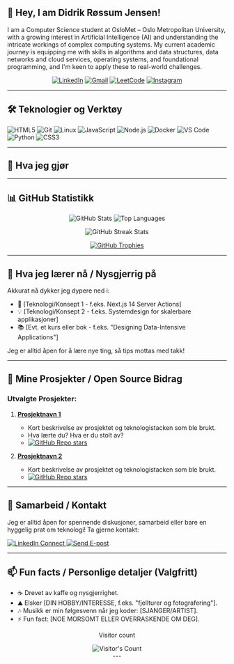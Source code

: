 ## 👋 Hey, I am Didrik Røssum Jensen!
I am a Computer Science student at OsloMet – Oslo Metropolitan University, with a growing interest in Artificial Intelligence (AI) and understanding the intricate workings of complex computing systems. My current academic journey is equipping me with skills in algorithms and data structures, data networks and cloud services, operating systems, and foundational programming, and I'm keen to apply these to real-world challenges.
<p align="center">
<a href="https://www.linkedin.com/in/didrik-røssum-jensen-07b16828a/" target="_blank">
<img src="https://img.shields.io/badge/LinkedIn-0077B5?style=for-the-badge&logo=linkedin&logoColor=white" alt="LinkedIn"></a>
<a href="mailto:didrikrossumjensen@gmail.com" target="_blank">
<img src="https://img.shields.io/badge/Gmail-D14836?style=for-the-badge&logo=gmail&logoColor=white" alt="Gmail"></a>
<a href="https://leetcode.com/didrikjensen/" target="_blank">
<img src="https://img.shields.io/badge/LeetCode-FFA116?style=for-the-badge&logo=leetcode&logoColor=black" alt="LeetCode"></a>
<a href="https://instagram.com/didrikjensen/" target="_blank">
<img src="https://img.shields.io/badge/Instagram-E4405F?style=for-the-badge&logo=instagram&logoColor=white" alt="Instagram"></a>
</p>

---
## 🛠️ Teknologier og Verktøy
<p align="left">
  <img src="https://img.shields.io/badge/HTML5-E34F26?style=for-the-badge&logo=html5&logoColor=white" alt="HTML5">
  <img src="https://img.shields.io/badge/Git-F05032?style=for-the-badge&logo=git&logoColor=white" alt="Git">
  <img src="https://img.shields.io/badge/Linux-FCC624?style=for-the-badge&logo=linux&logoColor=black" alt="Linux">
  <img src="https://img.shields.io/badge/JavaScript-F7DF1E?style=for-the-badge&logo=javascript&logoColor=black" alt="JavaScript">
  <img src="https://img.shields.io/badge/Node.js-339933?style=for-the-badge&logo=nodedotjs&logoColor=white" alt="Node.js">
  <img src="https://img.shields.io/badge/Docker-2496ED?style=for-the-badge&logo=docker&logoColor=white" alt="Docker">
  <img src="https://img.shields.io/badge/VS%20Code-007ACC?style=for-the-badge&logo=visualstudiocode&logoColor=white" alt="VS Code">
  <img src="https://img.shields.io/badge/Python-3776AB?style=for-the-badge&logo=python&logoColor=white" alt="Python">
  <img src="https://img.shields.io/badge/CSS3-1572B6?style=for-the-badge&logo=css3&logoColor=white" alt="CSS3">
  
  <!--<img src="https://img.shields.io/badge/TypeScript-3178C6?style=for-the-badge&logo=typescript&logoColor=white" alt="TypeScript">
  <img src="https://img.shields.io/badge/React-61DAFB?style=for-the-badge&logo=react&logoColor=black" alt="React">
  <img src="https://img.shields.io/badge/Django-092E20?style=for-the-badge&logo=django&logoColor=white" alt="Django">
  <img src="https://img.shields.io/badge/MongoDB-47A248?style=for-the-badge&logo=mongodb&logoColor=white" alt="MongoDB">
  <img src="https://img.shields.io/badge/PostgreSQL-4169E1?style=for-the-badge&logo=postgresql&logoColor=white" alt="PostgreSQL">-->
</p>

---

## 💼 Hva jeg gjør

<!-- DETALJERT BESKRIVELSE AV FERDIGHETER, JOBB, PROSJEKTER, INTERESSER -->
<!-- Eksempel:
Jeg er en [DIN ROLLE] hos [DITT SELSKAP/PROSJEKT] hvor jeg fokuserer på [DINE HOVEDOPPGAVER]. Jeg trives best når jeg kan jobbe på tvers av stacken, fra idé til ferdig produkt.

- 🔭 Jeg jobber for tiden med [PROSJEKTNAVN] - et spennende prosjekt som [KORT BESKRIVELSE].
- 🌱 Jeg er spesielt interessert i [OMRÅDE 1], [OMRÅDE 2] og [OMRÅDE 3].
- 🤔 Jeg ser etter hjelp med [HVIS AKTUELT].
- 💬 Spør meg om [TEMA DU KAN MYE OM].
-->

---



## 📊 GitHub Statistikk

<!-- GITHUB-STATS, COMMITS, SPRÅK OSV. -->
<!-- Sørg for å bytte ut DITTBRUKERNAVN med ditt faktiske GitHub-brukernavn -->
<p align="center">
  <img src="https://github-readme-stats.vercel.app/api?username=didrikjensen&show_icons=true&theme=radical&hide_border=true&count_private=true" alt="GitHub Stats" />
  <img src="https://github-readme-stats.vercel.app/api/top-langs/?username=didrikjensen&layout=compact&theme=radical&hide_border=true&langs_count=8" alt="Top Languages" />
</p>
<p align="center">
  <img src="https://github-readme-streak-stats.herokuapp.com/?user=didrikjensen&theme=radical&hide_border=true" alt="GitHub Streak Stats" />
</p>
<p align="center">
  <a href="https://github.com/ryo-ma/github-profile-trophy">
    <img src="https://github-profile-trophy.vercel.app/?username=didrikjensen&theme=radical&column=7&margin-w=15&margin-h=15" alt="GitHub Trophies" />
  </a>
</p>
<!-- For flere temaer og tilpasninger, se:
     - GitHub Readme Stats: https://github.com/anuraghazra/github-readme-stats
     - GitHub Readme Streak Stats: https://github.com/DenverCoder1/github-readme-streak-stats
     - GitHub Profile Trophy: https://github.com/ryo-ma/github-profile-trophy
-->

---

## 🧠 Hva jeg lærer nå / Nysgjerrig på

<!-- KORT OM TEKNOLOGIER, KONSEPTER ELLER KURS DU FOKUSERER PÅ -->
Akkurat nå dykker jeg dypere ned i:
- 🚀 [Teknologi/Konsept 1 - f.eks. Next.js 14 Server Actions]
- 💡 [Teknologi/Konsept 2 - f.eks. Systemdesign for skalerbare applikasjoner]
- 📚 [Evt. et kurs eller bok - f.eks. "Designing Data-Intensive Applications"]

Jeg er alltid åpen for å lære nye ting, så tips mottas med takk!

---

## 🌱 Mine Prosjekter / Open Source Bidrag

<!-- FREMHEV SPESIFIKKE REPOS MED LENKER -->
<!-- Du kan bruke GitHub Readme Stats' "Pinned Gists/Repos" funksjon,
     eller lage egne "kort" for prosjekter.
     Eksempel på manuell fremheving: -->

### Utvalgte Prosjekter:

1.  **[Prosjektnavn 1](LENKE_TIL_REPO_1)**
    *   Kort beskrivelse av prosjektet og teknologistacken som ble brukt.
    *   Hva lærte du? Hva er du stolt av?
    *   [![GitHub Repo stars](https://img.shields.io/github/stars/DITTBRUKERNAVN/REPO_1?style=social)](LENKE_TIL_REPO_1)

2.  **[Prosjektnavn 2](LENKE_TIL_REPO_2)**
    *   Kort beskrivelse av prosjektet og teknologistacken som ble brukt.
    *   [![GitHub Repo stars](https://img.shields.io/github/stars/DITTBRUKERNAVN/REPO_2?style=social)](LENKE_TIL_REPO_2)

<!-- Eksempel på å bruke GitHub Readme Stats for pinned repos (automatisk):
<p align="center">
  <img src="https://github-readme-stats.vercel.app/api/pin/?username=DITTBRUKERNAVN&repo=REPO_NAVN_1&theme=radical" alt="Prosjekt 1"/>
  <img src="https://github-readme-stats.vercel.app/api/pin/?username=DITTBRUKERNAVN&repo=REPO_NAVN_2&theme=radical" alt="Prosjekt 2"/>
</p>
-->
<!-- Hvis du bidrar til open source: -->
<!--
### Open Source Bidrag:
- [Navn på OS-prosjekt 1](LENKE_TIL_PR_ELLER_ISSUE) - Kort om bidraget.
- [Navn på OS-prosjekt 2](LENKE_TIL_PR_ELLER_ISSUE) - Kort om bidraget.
-->

---

## 🤝 Samarbeid / Kontakt

Jeg er alltid åpen for spennende diskusjoner, samarbeid eller bare en hyggelig prat om teknologi!
Ta gjerne kontakt:

<!-- LENKER TIL LINKEDIN, E-POST, NETTSIDE OSV. -->
<p align="left">
  <a href="https://linkedin.com/in/DINLINKEDINPROFIL" target="_blank">
    <img src="https://img.shields.io/badge/LinkedIn-Connect-0077B5?style=for-the-badge&logo=linkedin&logoColor=white" alt="LinkedIn Connect">
  </a>
  <a href="mailto:DIN_EPOST@DOMENE.NO" target="_blank">
    <img src="https://img.shields.io/badge/E--post-Send%20meg%20en%20e--post-D14836?style=for-the-badge&logo=gmail&logoColor=white" alt="Send E-post">
  </a>
  <!-- <a href="https://DINNETTSIDE.NO" target="_blank">
    <img src="https://img.shields.io/badge/Nettside-Besøk-4285F4?style=for-the-badge&logo=googlechrome&logoColor=white" alt="Besøk Nettside">
  </a> -->
</p>

---

## 📫 Fun facts / Personlige detaljer (Valgfritt)

<!-- NOEN LETTE OG PERSONLIGE DETALJER FOR Å VISE MER AV PERSONLIGHETEN DIN -->
- ☕ Drevet av kaffe og nysgjerrighet.
- ⛰️ Elsker [DIN HOBBY/INTERESSE, f.eks. "fjellturer og fotografering"].
- 🎶 Musikk er min følgesvenn når jeg koder: [SJANGER/ARTIST].
- ⚡ Fun fact: [NOE MORSOMT ELLER OVERRASKENDE OM DEG].

<div align="center"> 
  <p>Visitor count</p>
  <img src="https://profile-counter.glitch.me/{USERNAME}/count.svg" alt="Visitor's Count" />
</div>
<div align="center">
---
